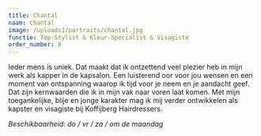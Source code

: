 ```yaml
---
title: Chantal
naam: Chantal
image: /uploads1/portraits/chantal.jpg
functie: Top-Stylist & Kleur-Specialist & Visagiste
order_number: 8
---
```


Ieder mens is uniek. Dat maakt dat ik ontzettend veel plezier heb in mijn werk als kapper in de kapsalon. Een luisterend oor voor jou wensen en een moment van ontspanning waarop ik tijd voor je neem en je aandacht geef. Dat zijn kernwaarden die ik in mijn vak naar voren laat komen. Met mijn toegankelijke, blije en jonge karakter mag ik mij verder ontwikkelen als kapster en visagiste bij Koffijberg Hairdressers.

*Beschikbaarheid: do / vr / za / om de maandag*